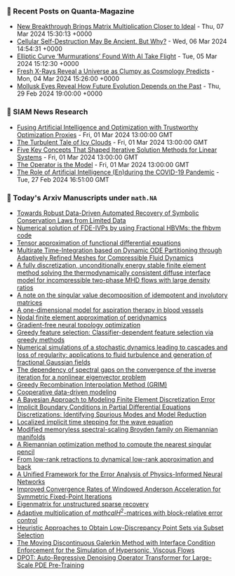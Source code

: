 ### 📝 Recent Posts on Quanta-Magazine
<!-- quanta starts -->
* <a href="https://www.quantamagazine.org/new-breakthrough-brings-matrix-multiplication-closer-to-ideal-20240307/">New Breakthrough Brings Matrix Multiplication Closer to Ideal</a> - Thu, 07 Mar 2024 15:30:13 +0000
* <a href="https://www.quantamagazine.org/cellular-self-destruction-may-be-ancient-but-why-20240306/">Cellular Self-Destruction May Be Ancient. But Why?</a> - Wed, 06 Mar 2024 14:54:31 +0000
* <a href="https://www.quantamagazine.org/elliptic-curve-murmurations-found-with-ai-take-flight-20240305/">Elliptic Curve ‘Murmurations’ Found With AI Take Flight</a> - Tue, 05 Mar 2024 15:12:30 +0000
* <a href="https://www.quantamagazine.org/fresh-x-rays-reveal-a-universe-as-clumpy-as-cosmology-predicts-20240304/">Fresh X-Rays Reveal a Universe as Clumpy as Cosmology Predicts</a> - Mon, 04 Mar 2024 15:26:00 +0000
* <a href="https://www.quantamagazine.org/mollusk-eyes-reveal-how-future-evolution-depends-on-the-past-20240229/">Mollusk Eyes Reveal How Future Evolution Depends on the Past</a> - Thu, 29 Feb 2024 19:00:00 +0000
<!-- quanta ends -->

### 📝 SIAM News Research
<!-- siam-news starts -->
* <a href="https://sinews.siam.org/Details-Page/fusing-artificial-intelligence-and-optimization-with-trustworthy-optimization-proxies">Fusing Artificial Intelligence and Optimization with Trustworthy Optimization Proxies</a> - Fri, 01 Mar 2024 13:00:00 GMT
* <a href="https://sinews.siam.org/Details-Page/the-turbulent-tale-of-icy-clouds">The Turbulent Tale of Icy Clouds</a> - Fri, 01 Mar 2024 13:00:00 GMT
* <a href="https://sinews.siam.org/Details-Page/five-key-concepts-that-shaped-iterative-solution-methods-for-linear-systems">Five Key Concepts That Shaped Iterative Solution Methods for Linear Systems</a> - Fri, 01 Mar 2024 13:00:00 GMT
* <a href="https://sinews.siam.org/Details-Page/the-operator-is-the-model">The Operator is the Model</a> - Fri, 01 Mar 2024 13:00:00 GMT
* <a href="https://sinews.siam.org/Details-Page/the-role-of-artificial-intelligence-enduring-the-covid-19-pandemic">The Role of Artificial Intelligence (En)during the COVID-19 Pandemic</a> - Tue, 27 Feb 2024 16:51:00 GMT
<!-- siam-news ends -->

### 📝 Today's Arxiv Manuscripts under ``math.NA``
<!-- arxiv-math-na starts -->
* <a href="https://arxiv.org/abs/2403.04889">Towards Robust Data-Driven Automated Recovery of Symbolic Conservation Laws from Limited Data</a>
* <a href="https://arxiv.org/abs/2403.04916">Numerical solution of FDE-IVPs by using Fractional HBVMs: the fhbvm code</a>
* <a href="https://arxiv.org/abs/2403.04946">Tensor approximation of functional differential equations</a>
* <a href="https://arxiv.org/abs/2403.05144">Multirate Time-Integration based on Dynamic ODE Partitioning through Adaptively Refined Meshes for Compressible Fluid Dynamics</a>
* <a href="https://arxiv.org/abs/2403.05200">A fully discretization, unconditionally energy stable finite element method solving the thermodynamically consistent diffuse interface model for incompressible two-phase MHD flows with large density ratios</a>
* <a href="https://arxiv.org/abs/2403.05214">A note on the singular value decomposition of idempotent and involutory matrices</a>
* <a href="https://arxiv.org/abs/2403.05494">A one-dimensional model for aspiration therapy in blood vessels</a>
* <a href="https://arxiv.org/abs/2403.05501">Nodal finite element approximation of peridynamics</a>
* <a href="https://arxiv.org/abs/2403.04937">Gradient-free neural topology optimization</a>
* <a href="https://arxiv.org/abs/2403.05138">Greedy feature selection: Classifier-dependent feature selection via greedy methods</a>
* <a href="https://arxiv.org/abs/2403.05401">Numerical simulations of a stochastic dynamics leading to cascades and loss of regularity: applications to fluid turbulence and generation of fractional Gaussian fields</a>
* <a href="https://arxiv.org/abs/2202.07593">The dependency of spectral gaps on the convergence of the inverse iteration for a nonlinear eigenvector problem</a>
* <a href="https://arxiv.org/abs/2205.07495">Greedy Recombination Interpolation Method (GRIM)</a>
* <a href="https://arxiv.org/abs/2211.12971">Cooperative data-driven modeling</a>
* <a href="https://arxiv.org/abs/2306.05993">A Bayesian Approach to Modeling Finite Element Discretization Error</a>
* <a href="https://arxiv.org/abs/2306.15802">Implicit Boundary Conditions in Partial Differential Equations Discretizations: Identifying Spurious Modes and Model Reduction</a>
* <a href="https://arxiv.org/abs/2306.17056">Localized implicit time stepping for the wave equation</a>
* <a href="https://arxiv.org/abs/2307.08986">Modified memoryless spectral-scaling Broyden family on Riemannian manifolds</a>
* <a href="https://arxiv.org/abs/2308.12781">A Riemannian optimization method to compute the nearest singular pencil</a>
* <a href="https://arxiv.org/abs/2309.06125">From low-rank retractions to dynamical low-rank approximation and back</a>
* <a href="https://arxiv.org/abs/2311.00529">A Unified Framework for the Error Analysis of Physics-Informed Neural Networks</a>
* <a href="https://arxiv.org/abs/2311.02490">Improved Convergence Rates of Windowed Anderson Acceleration for Symmetric Fixed-Point Iterations</a>
* <a href="https://arxiv.org/abs/2311.16609">Eigenmatrix for unstructured sparse recovery</a>
* <a href="https://arxiv.org/abs/2403.01566">Adaptive multiplication of $mathcal{H}^2$-matrices with block-relative error control</a>
* <a href="https://arxiv.org/abs/2306.15276">Heuristic Approaches to Obtain Low-Discrepancy Point Sets via Subset Selection</a>
* <a href="https://arxiv.org/abs/2311.00701">The Moving Discontinuous Galerkin Method with Interface Condition Enforcement for the Simulation of Hypersonic, Viscous Flows</a>
* <a href="https://arxiv.org/abs/2403.03542">DPOT: Auto-Regressive Denoising Operator Transformer for Large-Scale PDE Pre-Training</a>
<!-- arxiv-math-na ends -->
